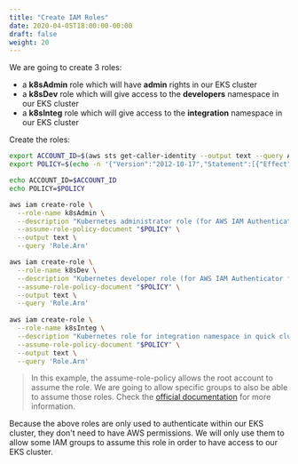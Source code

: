 ```yaml
---
title: "Create IAM Roles"
date: 2020-04-05T18:00:00-00:00
draft: false
weight: 20
---
```


We are going to create 3 roles:

- a **k8sAdmin** role which will have **admin** rights in our EKS cluster
- a **k8sDev** role which will give access to the **developers** namespace in our EKS cluster
- a **k8sInteg** role which will give access to the **integration** namespace in our EKS cluster

Create the roles:

```bash
export ACCOUNT_ID=$(aws sts get-caller-identity --output text --query Account)
export POLICY=$(echo -n '{"Version":"2012-10-17","Statement":[{"Effect":"Allow","Principal":{"AWS":"arn:aws:iam::'; echo -n "$ACCOUNT_ID"; echo -n ':root"},"Action":"sts:AssumeRole","Condition":{}}]}')

echo ACCOUNT_ID=$ACCOUNT_ID
echo POLICY=$POLICY

aws iam create-role \
  --role-name k8sAdmin \
  --description "Kubernetes administrator role (for AWS IAM Authenticator for Kubernetes)." \
  --assume-role-policy-document "$POLICY" \
  --output text \
  --query 'Role.Arn'

aws iam create-role \
  --role-name k8sDev \
  --description "Kubernetes developer role (for AWS IAM Authenticator for Kubernetes)." \
  --assume-role-policy-document "$POLICY" \
  --output text \
  --query 'Role.Arn'
  
aws iam create-role \
  --role-name k8sInteg \
  --description "Kubernetes role for integration namespace in quick cluster." \
  --assume-role-policy-document "$POLICY" \
  --output text \
  --query 'Role.Arn'
```

> In this example, the assume-role-policy allows the root account to assume the role.
We are going to allow specific groups to also be able to assume those roles.
> Check the [official documentation](https://docs.aws.amazon.com/eks/latest/userguide/iam-roles-for-service-accounts-technical-overview.html) for more information.
>

Because the above roles are only used to authenticate within our EKS cluster, they don't need to have AWS permissions.
We will only use them to allow some IAM groups to assume this role in order to have access to our EKS cluster.
